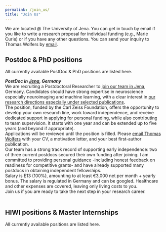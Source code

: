 ```yaml
---
permalink: /join_us/
title: "Join Us"
---
```


We are located @ The University of Jena. You can get in touch by email if you like to write a research proposal for individual funding (e.g., Marie Curie) or if you have any other questions. You can send your inquiry to Thomas Wolfers by [email](mailto:dr.thomas.wolfers@gmail.com).

## Postdoc & PhD positions
All currently available PostDoc & PhD positions are listed here.

***PostDoc in [Jena](https://mhm-lab.github.io/moving_to_jena.md), Germany***
<br>
We are recruiting a Postdoctoral Researcher to [join our team in Jena](https://mhm-lab.github.io/moving_to_jena.md), Germany. Candidates should have strong expertise in neuroscience especially neuroimaging and machine learning, with a clear interest in [our research directions especially under selected publications](https://mhm-lab.github.io/research).
<br>
The position, funded by the Carl Zeiss Foundation, offers the opportunity to develop your own research line, work toward independence, and receive dedicated support in applying for personal funding, while also contributing to team supervision. It starts with one year and can be extended up to five years (and beyond if appropriate).
<br>
Applications will be reviewed until the position is filled. Please [email Thomas Wolfers](mailto:dr.thomas.wolfers@gmail.com)
with your CV, a motivation letter, and your best first-author publication.
<br>
Our team has a strong track record of supporting early independence: two of three current postdocs secured their own funding after joining. I am committed to providing personal guidance -including honest feedback on readiness for competitive grants- and have already supported many postdocs in obtaining independent fellowships.
<br>
Salary is E13 (100%), amounting to at least €3,000 net per month + yearly bonus. The salary is regulated in Germany and can be googled. Healthcare and other expenses are covered, leaving only living costs to you.
<br>
Join us if you are ready to take the next step in your research career.
<br>
<br>

## HIWI positions & Master Internships
All currently available positions are listed here.
